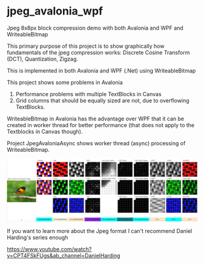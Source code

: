# jpeg_avalonia_wpf
Jpeg 8x8px block compression demo with both Avalonia and WPF and WriteableBitmap

This primary purpose of this project is to show graphically how fundamentals of the jpeg compression works: Discrete Cosine Transform (DCT), Quantization, Zigzag.

This is implemented in both Avalonia and WPF (.Net) using WriteableBitmap

This project shows some problems in Avalonia

1. Performance problems with multiple TextBlocks in Canvas
2. Grid columns that should be equally sized are not, due to overflowing TextBlocks.

WriteableBitmap in Avalonia has the advantage over WPF that it can be created in worker thread for better performance
(that does not apply to the Textblocks in Canvas though).

Project JpegAvaloniaAsync shows worker thread (async) processing of WriteableBitmap.

![Alt text](screenshot.png?raw=true)

If you want to learn more about the Jpeg format I can't recommend Daniel Harding's series enough

https://www.youtube.com/watch?v=CPT4FSkFUgs&ab_channel=DanielHarding

